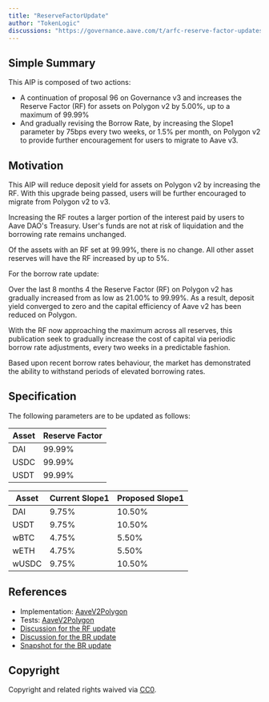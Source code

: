 ```yaml
---
title: "ReserveFactorUpdate"
author: "TokenLogic"
discussions: "https://governance.aave.com/t/arfc-reserve-factor-updates-polygon-aave-v2/13937/23?u=dd0sxx"
---
```


## Simple Summary

This AIP is composed of two actions:

- A continuation of proposal 96 on Governance v3 and increases the Reserve Factor (RF) for assets on Polygon v2 by 5.00%, up to a maximum of 99.99%
- And gradually revising the Borrow Rate, by increasing the Slope1 parameter by 75bps every two weeks, or 1.5% per month, on Polygon v2 to provide further encouragement for users to migrate to Aave v3.

## Motivation

This AIP will reduce deposit yield for assets on Polygon v2 by increasing the RF. With this upgrade being passed, users will be further encouraged to migrate from Polygon v2 to v3.

Increasing the RF routes a larger portion of the interest paid by users to Aave DAO's Treasury. User's funds are not at risk of liquidation and the borrowing rate remains unchanged.

Of the assets with an RF set at 99.99%, there is no change. All other asset reserves will have the RF increased by up to 5%.

For the borrow rate update:

Over the last 8 months 4 the Reserve Factor (RF) on Polygon v2 has gradually increased from as low as 21.00% to 99.99%. As a result, deposit yield converged to zero and the capital efficiency of Aave v2 has been reduced on Polygon.

With the RF now approaching the maximum across all reserves, this publication seek to gradually increase the cost of capital via periodic borrow rate adjustments, every two weeks in a predictable fashion.

Based upon recent borrow rates behaviour, the market has demonstrated the ability to withstand periods of elevated borrowing rates.

## Specification

The following parameters are to be updated as follows:

| Asset | Reserve Factor |
| ----- | -------------- |
| DAI   | 99.99%         |
| USDC  | 99.99%         |
| USDT  | 99.99%         |

| Asset | Current Slope1 | Proposed Slope1 |
| ----- | -------------- | --------------- |
| DAI   | 9.75%          | 10.50%          |
| USDT  | 9.75%          | 10.50%          |
| wBTC  | 4.75%          | 5.50%           |
| wETH  | 4.75%          | 5.50%           |
| wUSDC | 9.75%          | 10.50%          |

## References

- Implementation: [AaveV2Polygon](https://github.com/bgd-labs/aave-proposals-v3/blob/main/src/20240429_AaveV2Polygon_ReserveFactorUpdate/AaveV2Polygon_ReserveFactorUpdate_20240429.sol)
- Tests: [AaveV2Polygon](https://github.com/bgd-labs/aave-proposals-v3/blob/main/src/20240429_AaveV2Polygon_ReserveFactorUpdate/AaveV2Polygon_ReserveFactorUpdate_20240429.t.sol)
- [Discussion for the RF update](https://governance.aave.com/t/arfc-reserve-factor-updates-polygon-aave-v2/13937/23?u=dd0sxx)
- [Discussion for the BR update](https://governance.aave.com/t/arfc-polygon-v2-borrow-rate-adjustments/17252/5?u=dd0sxx)
- [Snapshot for the BR update](https://snapshot.org/#/aave.eth/proposal/0x95643085ee16eb0eaa4110a9f0ea8223009f9521e596e1a958303705a5001363)

## Copyright

Copyright and related rights waived via [CC0](https://creativecommons.org/publicdomain/zero/1.0/).
